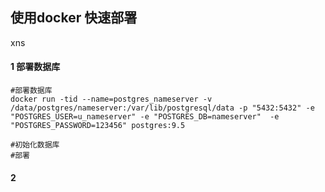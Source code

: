 ## 使用docker 快速部署
xns 
#### 1 部署数据库

````
#部署数据库
docker run -tid --name=postgres_nameserver -v /data/postgres/nameserver:/var/lib/postgresql/data -p "5432:5432" -e "POSTGRES_USER=u_nameserver" -e "POSTGRES_DB=nameserver"  -e "POSTGRES_PASSWORD=123456" postgres:9.5

#初始化数据库
#部署

````

#### 2
